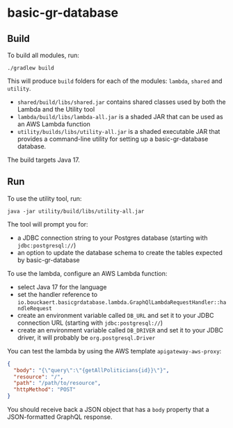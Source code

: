 # basic-gr-database

## Build

To build all modules, run:

`./gradlew build`

This will produce `build` folders for each of the modules: `lambda`, `shared` and `utility`.

- `shared/build/libs/shared.jar` contains shared classes used by both the Lambda and the Utility tool
- `lambda/build/libs/lambda-all.jar` is a shaded JAR that can be used as an AWS Lambda function
- `utility/builds/libs/utility-all.jar` is a shaded executable JAR that provides a command-line utility for setting up a
  basic-gr-database database.

The build targets Java 17.

## Run

To use the utility tool, run:

`java -jar utility/build/libs/utility-all.jar`

The tool will prompt you for:

- a JDBC connection string to your Postgres database (starting with `jdbc:postgresql://`)
- an option to update the database schema to create the tables expected by basic-gr-database

To use the lambda, configure an AWS Lambda function:

- select Java 17 for the language
- set the handler reference to `io.bouckaert.basicgrdatabase.lambda.GraphQlLambdaRequestHandler::handleRequest`
- create an environment variable called `DB_URL` and set it to your JDBC connection URL (starting
  with `jdbc:postgresql://`)
- create an environment variable called `DB_DRIVER` and set it to your JDBC driver, it will probably
  be `org.postgresql.Driver`

You can test the lambda by using the AWS template `apigateway-aws-proxy`:

```json
{
  "body": "{\"query\":\"{getAllPoliticians{id}}\"}",
  "resource": "/",
  "path": "/path/to/resource",
  "httpMethod": "POST"
}
```

You should receive back a JSON object that has a `body` property that a JSON-formatted GraphQL response.

